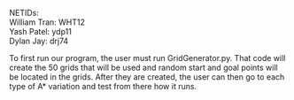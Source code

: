 NETIDs:<br>
William Tran: WHT12<br> 
Yash Patel: ydp11<br>
Dylan Jay: drj74<br>

To first run our program, the user must run GridGenerator.py. That code will create the 50 grids that will be used and random start and goal points will be located in the grids. After they are created, the user can then go to each type of A* variation and test from there how it runs.  
